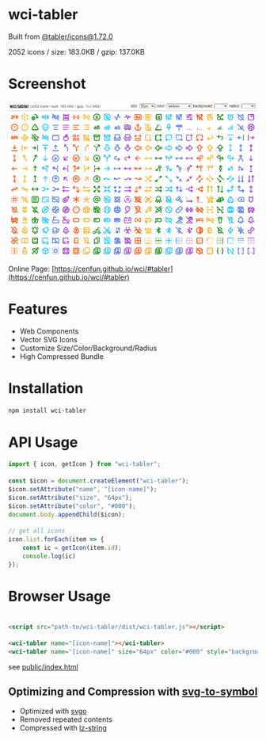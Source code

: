 # wci-tabler
Built from [@tabler/icons@1.72.0](https://github.com/tabler/tabler-icons)  

2052 icons / size: 183.0KB / gzip: 137.0KB  



# Screenshot
![screenshot](public/screenshot.png)

Online Page: [https://cenfun.github.io/wci/#tabler](https://cenfun.github.io/wci/#tabler)

# Features
* Web Components
* Vector SVG Icons 
* Customize Size/Color/Background/Radius
* High Compressed Bundle
# Installation
```sh
npm install wci-tabler
```
# API Usage
```js
import { icon, getIcon } from "wci-tabler";

const $icon = document.createElement("wci-tabler");
$icon.setAttribute("name", "[icon-name]");
$icon.setAttribute("size", "64px");
$icon.setAttribute("color", "#000");
document.body.appendChild($icon);

// get all icons
icon.list.forEach(item => {
    const ic = getIcon(item.id);
    console.log(ic)
});
```
# Browser Usage
```html

<script src="path-to/wci-tabler/dist/wci-tabler.js"></script>

<wci-tabler name="[icon-name]"></wci-tabler>
<wci-tabler name="[icon-name]" size="64px" color="#000" style="background:#f5f5f5;"></wci-tabler>
```
see [public/index.html](public/index.html)

## Optimizing and Compression with [svg-to-symbol](https://github.com/cenfun/svg-to-symbol)
* Optimized with [svgo](https://github.com/svg/svgo)
* Removed repeated contents
* Compressed with [lz-string](https://github.com/pieroxy/lz-string)